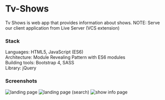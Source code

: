 # Tv-Shows
Tv Shows is web app that provides information about shows.
NOTE: Serve our client application from Live Server (VCS extension)


### Stack
Languages: HTML5, JavaScript (ES6)<br />
Architecture: Module Revealing Pattern with ES6 modules<br />
Building tools: Bootstrap 4, SASS <br />
Library: jQuery<br />

### Screenshots

![landing page](https://user-images.githubusercontent.com/38556448/54869460-d545cd00-4d98-11e9-8520-a86412fa0734.png)
![landing page (search)](https://user-images.githubusercontent.com/38556448/54869461-d971ea80-4d98-11e9-801b-92cb13780a3a.png)
![show info page](https://user-images.githubusercontent.com/38556448/54869483-2bb30b80-4d99-11e9-87a9-be79049cc5ff.png)





